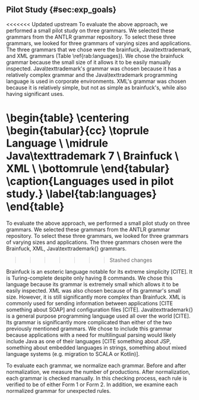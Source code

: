 ## Pilot Study {#sec:exp_goals}

<<<<<<< Updated upstream
To evaluate the above approach, we performed a small pilot study on three grammars. We selected these grammars from the ANTLR grammar repository. To select these three grammars, we looked for three grammars of varying sizes and applications. The three grammars that we chose were the brainfuck, Java\texttrademark, and XML grammars (Table \ref{rab:languages}). We chose the brainfuck grammar because the small size of it allows it to be easily manually inspected. Java\texttrademark's grammar was chosen because it has a relatively complex grammar and the Java\texttrademark programming language is used in corporate environments. XML's grammar was chosen because it is relatively simple, but not as simple as brainfuck's, while also having significant uses. 

\begin{table}
    \centering
    \begin{tabular}{cc}
        \toprule
        Language \\
        \midrule
        Java\texttrademark 7 \\
        Brainfuck \\
        XML \\
        \bottomrule
    \end{tabular}
    \caption{Languages used in pilot study.}
    \label{tab:languages}
\end{table}
=======
To evaluate the above approach, we performed a small pilot study on three grammars. We selected these grammars from the ANTLR grammar repository. To select these three grammars, we looked for three grammars of varying sizes and applications. The three grammars chosen were the Brainfuck, XML, Java\texttrademark{} grammars.
>>>>>>> Stashed changes

Brainfuck is an esoteric language notable for its extreme simplicity [CITE]. It is Turing-complete despite only having 8 commands. We chose this language because its grammar is extremely small which allows it to be easily inspected. XML was also chosen because of its grammar's small size. However, it is still significantly more complex than Brainfuck. XML is commonly used for sending information between applications [CITE something about SOAP] and configuration files [CITE]. Java\texttrademark{} is a general purpose programming language used all over the world [CITE]. Its grammar is significantly more complicated than either of the two previously mentioned grammars. We chose to include this grammar because applications with a need for multilingual parsing would likely include Java as one of their languages [CITE something about JSP, something about embedded languages in strings, something about mixed language systems (e.g. migration to SCALA or Kotlin)].

To evaluate each grammar, we normalize each grammar. Before and after normalization, we measure the number of productions. After normalization, each grammar is checked manually. In this checking process, each rule is verified to be of either Form 1 or Form 2. In addition, we examine each normalized grammar for unexpected rules.
